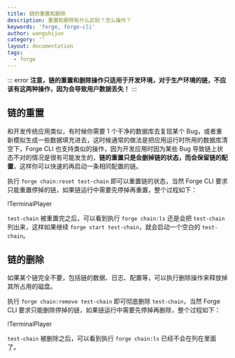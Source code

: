 ```yaml
---
title: 链的重置和删除
description: 重置和删除有什么区别？怎么操作？
keywords: 'forge, forge-cli'
author: wangshijun
category: ''
layout: documentation
tags:
  - forge
---
```


::: error
**注意，链的重置和删除操作只适用于开发环境，对于生产环境的链，不应该有这两种操作，因为会导致用户数据丢失！**
:::

## 链的重置

和开发传统应用类似，有时候你需要 1 个干净的数据库去复现某个 Bug，或者重新模拟生成一些数据填充进去，这时候通常的做法是把应用运行时所用的数据库清空下，Forge CLI 也支持类似的操作，因为开发应用时因为某些 Bug 导致链上状态不对的情况是很有可能发生的，**链的重置只是会删掉链的状态，而会保留链的配置**，这样你可以快速的再启动一条相同配置的链。

执行 `forge chain:reset test-chain` 即可以重置链的状态，当然 Forge CLI 要求只能重置停掉的链，如果链运行中需要先停掉再重置，整个过程如下：

!TerminalPlayer[](./images/1-chain-reset.yml)

`test-chain` 被重置完之后，可以看到执行 `forge chain:ls` 还是会把 `test-chain` 列出来，这样如果继续 `forge start test-chain`，就会启动一个空白的 `test-chain`。

## 链的删除

如果某个链完全不要，包括链的数据、日志、配置等，可以执行删除操作来释放掉其所占用的磁盘。

执行 `forge chain:remove test-chain` 即可彻底删除 `test-chain`，当然 Forge CLI 要求只能删除停掉的链，如果链运行中需要先停掉再删除，整个过程如下：

!TerminalPlayer[](./images/2-chain-remove.yml)

`test-chain` 被删除之后，可以看到执行 `forge chain:ls` 已经不会在列在里面了。
